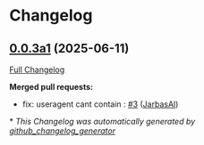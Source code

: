 # Changelog

## [0.0.3a1](https://github.com/JarbasHiveMind/ovos-hivemind-pipeline-plugin/tree/0.0.3a1) (2025-06-11)

[Full Changelog](https://github.com/JarbasHiveMind/ovos-hivemind-pipeline-plugin/compare/0.0.2...0.0.3a1)

**Merged pull requests:**

- fix: useragent cant contain : [\#3](https://github.com/JarbasHiveMind/ovos-hivemind-pipeline-plugin/pull/3) ([JarbasAl](https://github.com/JarbasAl))



\* *This Changelog was automatically generated by [github_changelog_generator](https://github.com/github-changelog-generator/github-changelog-generator)*
